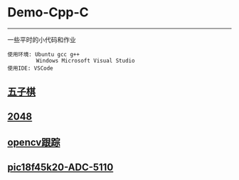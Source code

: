 # Demo-Cpp-C
------
一些平时的小代码和作业
```
使用环境: Ubuntu gcc g++
         Windows Microsoft Visual Studio 
使用IDE: VSCode
```
## [五子棋](c_五子棋)
## [2048](c_2048)
## [opencv跟踪](cpp_opencv跟踪)
## [pic18f45k20-ADC-5110](https://github.com/holdjohnh/pic18f45k20-ADC-5110)
